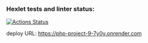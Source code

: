 ### Hexlet tests and linter status:
[![Actions Status](https://github.com/Airman57/php-project-9/actions/workflows/hexlet-check.yml/badge.svg)](https://github.com/Airman57/php-project-9/actions)

deploy URL:
https://php-project-9-7y0y.onrender.com